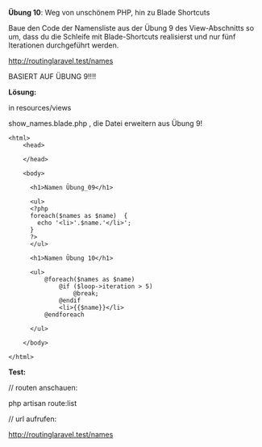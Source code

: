 
**Übung 10**: Weg von unschönem PHP, hin zu Blade Shortcuts

Baue den Code der Namensliste aus der Übung  9 des View-Abschnitts so um, 
dass du die Schleife mit Blade-Shortcuts realisierst und nur fünf Iterationen durchgeführt werden. 

http://routinglaravel.test/names

BASIERT AUF ÜBUNG 9!!!!

**Lösung:**

in resources/views

show_names.blade.php , die Datei erweitern aus Übung 9!

```
<html>
    <head>
 
    </head>

    <body>

      <h1>Namen Übung_09</h1>

      <ul>
      <?php
      foreach($names as $name)  {
        echo '<li>'.$name.'</li>';
      }    
      ?>    
      </ul>
      
      <h1>Namen Übung 10</h1>
		  
      <ul>
		  @foreach($names as $name)  
			  @if ($loop->iteration > 5) 
				  @break;
			  @endif
			  <li>{{$name}}</li>   
		  @endforeach
		
      </ul>
    
    </body>

</html>

```


**Test:**


// routen anschauen:

php artisan route:list

// url aufrufen:

http://routinglaravel.test/names

